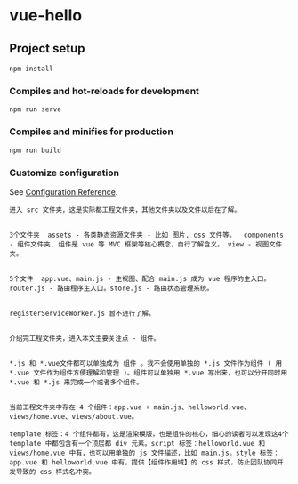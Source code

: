 # vue-hello

## Project setup
```
npm install
```

### Compiles and hot-reloads for development
``` 
npm run serve
```

### Compiles and minifies for production
```
npm run build
```

### Customize configuration
See [Configuration Reference](https://cli.vuejs.org/config/).


    进入 src 文件夹，这是实际都工程文件夹，其他文件夹以及文件以后在了解。
    

    3个文件夹  assets - 各类静态资源文件夹 - 比如 图片, css 文件等。  components - 组件文件夹, 组件是 vue 等 MVC 框架等核心概念，自行了解含义。 view - 视图文件夹。
    

    5个文件  app.vue、main.js - 主视图、配合 main.js 成为 vue 程序的主入口。router.js - 路由程序主入口。store.js - 路由状态管理系统。
    

    registerServiceWorker.js 暂不进行了解。
    

    介绍完工程文件夹，进入本文主要关注点 - 组件。
    

    *.js 和 *.vue文件都可以单独成为 组件 。我不会使用单独的 *.js 文件作为组件 ( 用 *.vue 文件作为组件方便理解和管理 )。组件可以单独用 *.vue 写出来，也可以分开同时用 *.vue 和 *.js 来完成一个或者多个组件。
    

    当前工程文件夹中存在 4 个组件：app.vue + main.js、helloworld.vue、views/home.vue、views/about.vue。

    template 标签：4 个组件都有，这是渲染模版，也是组件的核心，细心的读者可以发现这4个 template 中都包含有一个顶层都 div 元素。script 标签：helloworld.vue 和 views/home.vue 中有，也可以用单独的 js 文件描述，比如 main.js。style 标签：app.vue 和 helloworld.vue 中有，提供【组件作用域】的 css 样式，防止团队协同开发导致的 css 样式名冲突。
